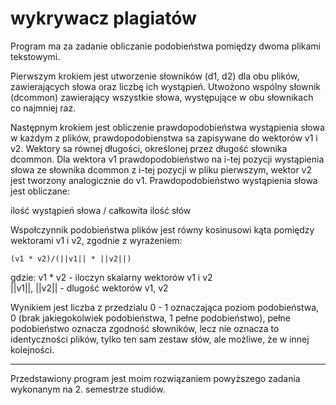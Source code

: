 ﻿# wykrywacz plagiatów

Program ma za zadanie obliczanie podobieństwa pomiędzy dwoma plikami tekstowymi.

Pierwszym krokiem jest utworzenie słowników (d1, d2) dla obu plików, zawierających słowa oraz liczbę ich wystąpień. Utwożono wspólny słownik (dcommon) zawierający wszystkie słowa, występujące w obu słownikach co najmniej raz.

Następnym krokiem jest obliczenie prawdopodobieństwa wystąpienia słowa w każdym z plików, prawdopodobienstwa sa zapisywane do wektorów v1 i v2. Wektory sa równej długości, określonej przez długość słownika dcommon. Dla wektora v1 prawdopodobieństwo na i-tej pozycji wystąpienia słowa ze słownika dcommon z i-tej pozycji w pliku pierwszym, wektor v2 jest tworzony analogicznie do v1. Prawdopodobieństwo wystąpienia słowa jest obliczane: 

ilość wystąpień słowa / całkowita ilość słów

Wspołczynnik podobieństwa plików jest równy kosinusowi kąta pomiędzy wektorami v1 i v2, zgodnie z wyrażeniem:

    (v1 * v2)/(||v1|| * ||v2||)

gdzie: 
    v1 * v2 - iloczyn skalarny wektorów v1 i v2    
    ||v1||, ||v2|| - dlugość wektorów v1, v2


Wynikiem jest liczba z przedzialu 0 - 1 oznaczająca poziom podobieństwa, 0 (brak jakiegokolwiek podobieństwa, 1 pełne podobieństwo), pełne podobieństwo oznacza zgodność słowników, lecz nie oznacza to identyczności plików, tylko ten sam zestaw słów, ale możliwe, że w innej kolejności.

-------

Przedstawiony program jest moim rozwiązaniem powyższego zadania wykonanym na 2. semestrze studiów.